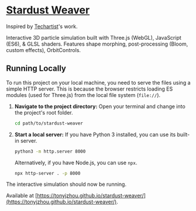 # [Stardust Weaver](https://tonyjzhou.github.io/stardust-weaver/)

Inspired by [Techartist](https://x.com/techartist_)'s work.

Interactive 3D particle simulation built with Three.js (WebGL), JavaScript (ES6), & GLSL shaders. Features shape morphing, post-processing (Bloom, custom effects), OrbitControls.

## Running Locally

To run this project on your local machine, you need to serve the files using a simple HTTP server. This is because the browser restricts loading ES modules (used for Three.js) from the local file system (`file://`).

1.  **Navigate to the project directory:**
    Open your terminal and change into the project's root folder.
    ```bash
    cd path/to/stardust-weaver
    ```

2.  **Start a local server:**
    If you have Python 3 installed, you can use its built-in server.
    ```bash
    python3 -m http.server 8000
    ```
    Alternatively, if you have Node.js, you can use `npx`.
    ```bash
    npx http-server . -p 8000
    ```

The interactive simulation should now be running.

Available at [https://tonyjzhou.github.io/stardust-weaver/](https://tonyjzhou.github.io/stardust-weaver/).